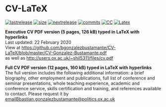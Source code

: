 # CV-LaTeX

[![lastrelease](https://img.shields.io/badge/latest%20release-February%202020-orange.svg)](https://github.com/bgonzalezbustamante/CV-LaTeX/blob/master/CV-Gonzalez-Bustamante.pdf) [![size](https://img.shields.io/badge/size-126kB-blue.svg)](https://github.com/bgonzalezbustamante/CV-LaTeX/blob/master/CV-Gonzalez-Bustamante.pdf) [![nextrelease](https://img.shields.io/badge/next%20release-TBC-red.svg)](https://github.com/bgonzalezbustamante/CV-LaTeX/blob/master/CHANGES.md) [![commits](https://img.shields.io/badge/commits-4-yellow.svg)](https://github.com/bgonzalezbustamante/CV-LaTeX/blob/master/CHANGES.md) [![CC](https://img.shields.io/badge/license-CC--BY--4.0-black)](https://creativecommons.org/licenses/by/4.0/) [![Latex](https://img.shields.io/badge/Made%20with-LaTeX-1f425f.svg)](https://www.latex-project.org/)

**Executive CV PDF version (5 pages, 126 kB) typed in LaTeX with hyperlinks** \
Last updated: 22 February 2020 \
View at https://github.com/bgonzalezbustamante/CV-LaTeX/blob/master/CV-Gonzalez-Bustamante.pdf \
as well as http://users.ox.ac.uk/~shil5311/files/cv.pdf

**Full CV PDF version (12 pages, 160 kB) typed in LaTeX with hyperlinks**\
The full version includes the following additional information: a brief biography, other employment and publications, full list of conference and seminar presentations, whole teaching experience, academic and conference service, skills certification and training, and references available to contact. Please request it by emailBbastian.gonzalezbustamante@politics.ox.ac.uk 
